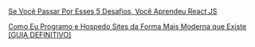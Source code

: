 [Se Você Passar Por Esses 5 Desafios, Você Aprendeu React JS](https://github.com/marcelosperalta/study_react/tree/master/felipe_deschamps/my-app)  

[Como Eu Programo e Hospedo Sites da Forma Mais Moderna que Existe [GUIA DEFINITIVO]](https://www.youtube.com/watch?v=EW7m2WIvFgQ)  

